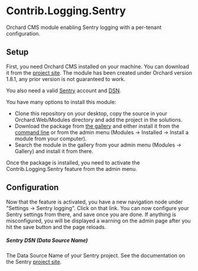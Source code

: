 Contrib.Logging.Sentry
===================

Orchard CMS module enabling Sentry logging with a per-tenant configuration.

## Setup
First, you need Orchard CMS installed on your machine. You can download it from the [project site](http://www.orchardproject.net/download). The module has been created under Orchard version 1.8.1, any prior version is not guaranteed to work.

You also need a valid [Sentry](https://getsentry.com/) account and [DSN](https://docs.getsentry.com/hosted/quickstart/#configure-the-dsn).

You have many options to install this module:
- Clone this repository on your desktop, copy the source in your Orchard.Web/Modules directory and add the project in the solutions.
- Download the package from [the gallery](http://gallery.orchardproject.net/List/Modules) and either install it from the [command line](http://docs.orchardproject.net/Documentation/Using-the-command-line-interface) or from the admin menu (Modules -> Installed -> Install a module from your computer).
- Search the module in the gallery from your admin menu (Modules -> Gallery) and install it from there.

Once the package is installed, you need to activate the Contrib.Logging.Sentry feature from the admin menu.

## Configuration
Now that the feature is activated, you have a new navigation node under "Settings -> Sentry logging". Click on that link. You can now configure your Sentry settings from there, and save once you are done. If anything is misconfigured, you will be displayed a warning on the admin page after you hit the save button and the page reloads.

##### Sentry DSN (Data Source Name)
The Data Source Name of your Sentry project. See the documentation on the Sentry [project site](https://docs.getsentry.com/hosted/quickstart/#configure-the-dsn).
